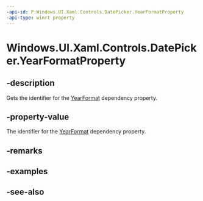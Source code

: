 ```yaml
---
-api-id: P:Windows.UI.Xaml.Controls.DatePicker.YearFormatProperty
-api-type: winrt property
---
```


<!-- Property syntax
public Windows.UI.Xaml.DependencyProperty YearFormatProperty { get; }
-->

# Windows.UI.Xaml.Controls.DatePicker.YearFormatProperty

## -description
Gets the identifier for the [YearFormat](datepicker_yearformat.md) dependency property.



## -property-value
The identifier for the [YearFormat](datepicker_yearformat.md) dependency property.

## -remarks

## -examples

## -see-also
